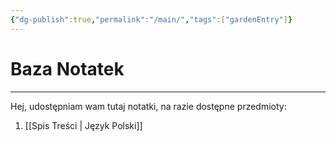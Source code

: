 ```yaml
---
{"dg-publish":true,"permalink":"/main/","tags":["gardenEntry"]}
---
```


# Baza Notatek
----
Hej, udostępniam wam tutaj notatki, na razie dostępne przedmioty:
1. [[Spis Treści \| Język Polski]]
